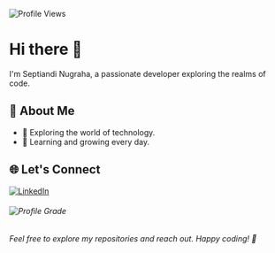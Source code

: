 <!-- Header -->

<!-- Profile Views -->
![Profile Views](https://komarev.com/ghpvc/?username=septiandin&style=flat-square&color=blueviolet&label=Profile+Views)

# Hi there 👋

I'm Septiandi Nugraha, a passionate developer exploring the realms of code.

<!-- Introduction -->
## 🌟 About Me

- 🚀 Exploring the world of technology.
- 🌱 Learning and growing every day.

<!-- Let's Connect -->
## 🌐 Let's Connect

[![LinkedIn](https://img.shields.io/badge/-LinkedIn-blue?style=for-the-badge&logo=linkedin&logoColor=white)](https://www.linkedin.com/in/septiandin/)

<!-- Footer -->
###### ![Profile Grade](https://img.shields.io/badge/Profile%20Grade-B--lightgrey)
###### Feel free to explore my repositories and reach out. Happy coding! 🚀
